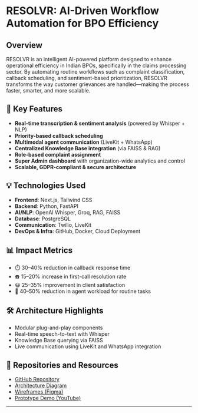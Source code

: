 # RESOLVR: AI-Driven Workflow Automation for BPO Efficiency

## Overview
RESOLVR is an intelligent AI-powered platform designed to enhance operational efficiency in Indian BPOs, specifically in the claims processing sector. By automating routine workflows such as complaint classification, callback scheduling, and sentiment-based prioritization, RESOLVR transforms the way customer grievances are handled—making the process faster, smarter, and more scalable.

## 🧠 Key Features
- **Real-time transcription & sentiment analysis** (powered by Whisper + NLP)
- **Priority-based callback scheduling**
- **Multimodal agent communication** (LiveKit + WhatsApp)
- **Centralized Knowledge Base integration** (via FAISS & RAG)
- **Role-based complaint assignment**
- **Super Admin dashboard** with organization-wide analytics and control
- **Scalable, GDPR-compliant & secure architecture**

## 💡 Technologies Used
- **Frontend**: Next.js, Tailwind CSS
- **Backend**: Python, FastAPI
- **AI/NLP**: OpenAI Whisper, Groq, RAG, FAISS
- **Database**: PostgreSQL
- **Communication**: Twilio, LiveKit
- **DevOps & Infra**: GitHub, Docker, Cloud Deployment

## 📊 Impact Metrics
- ⏱️ 30–40% reduction in callback response time  
- ☎️ 15–20% increase in first-call resolution rate  
- 😃 25–35% improvement in client satisfaction  
- 💼 40–50% reduction in agent workload for routine tasks  

## 🛠️ Architecture Highlights
- Modular plug-and-play components
- Real-time speech-to-text with Whisper
- Knowledge Base querying via FAISS
- Live communication using LiveKit and WhatsApp integration

## 📂 Repositories and Resources
- [GitHub Repository](https://github.com/konduskarsuyash/EY_BPO)
- [Architecture Diagram](https://drive.google.com/file/d/16TGU8B_ltaeB9Bbre_US0plsm2t4_Ms5/view)
- [Wireframes (Figma)](https://www.figma.com/design/H0tCLG6DonzEDpTMUoHplW/Resolvr?node-id=7-2144)
- [Prototype Demo (YouTube)](https://youtu.be/rkQlTq0QwZs?si=wKo0W6acfGWoas2b)

---
